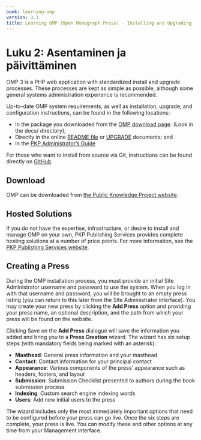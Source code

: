 ```yaml
---
book: learning-omp
version: 3.3
title: Learning OMP (Open Monograph Press) - Installing and Upgrading
---
```


# Luku 2: Asentaminen ja päivittäminen

OMP 3 is a PHP web application with standardized install and upgrade processes. These processes are kept as simple as possible, although some general systems administration experience is recommended.

Up-to-date OMP system requirements, as well as installation, upgrade, and configuration instructions, can be found in the following locations:

* In the package you downloaded from the [OMP download page](https://pkp.sfu.ca/omp/omp_download/). (Look in the docs/ directory);
* Directly in the online [README file](https://pkp.sfu.ca/omp/README) or [UPGRADE](https://pkp.sfu.ca/omp/UPGRADE) documents; and
* In the [PKP Administrator’s Guide](/admin-guide/)

For those who want to install from source via Git, instructions can be found directly on [GitHub](https://github.com/pkp/omp).

## Download

OMP can be downloaded from [the Public Knowledge Project website](https://pkp.sfu.ca/omp/omp_download/).

## Hosted Solutions

If you do not have the expertise, infrastructure, or desire to install and manage OMP on your own, PKP Publishing Services provides complete hosting solutions at a number of price points. For more information, see the [PKP Publishing Services website](https://pkpservices.sfu.ca/).

## Creating a Press

During the OMP installation process, you must provide an initial Site Administrator username and password to use the system. When you log in with that username and password, you will be brought to an empty press listing (you can return to this later from the Site Administrator interface). You may create your new press by clicking the **Add Press** option and providing your press name, an optional description, and the path from which your press will be found on the website.

Clicking Save on the **Add Press** dialogue will save the information you added and bring you to a **Press Creation** wizard. The wizard has six setup steps (with mandatory fields being marked with an asterisk):

* __Masthead__: General press information and your masthead
* __Contact__: Contact information for your principal contact
* __Appearance__: Various components of the press' appearance such as headers, footers, and layout
* __Submission__: Submission Checklist presented to authors during the book submission process
* __Indexing__: Custom search engine indexing words
* __Users__: Add new initial users to the press

The wizard includes only the most immediately important options that need to be configured before your press can go live. Once the six steps are complete, your press is live. You can modify these and other options at any time from your Management interface.

